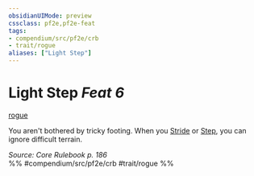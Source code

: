 ```yaml
---
obsidianUIMode: preview
cssclass: pf2e,pf2e-feat
tags:
- compendium/src/pf2e/crb
- trait/rogue
aliases: ["Light Step"]
---
```

# Light Step  *Feat 6*  
[rogue](/rules/traits/rogue.md)  


You aren't bothered by tricky footing. When you [Stride](/rules/actions/stride.md) or [Step](/rules/actions/step.md), you can ignore difficult terrain.

*Source: Core Rulebook p. 186*  
%% #compendium/src/pf2e/crb #trait/rogue %%